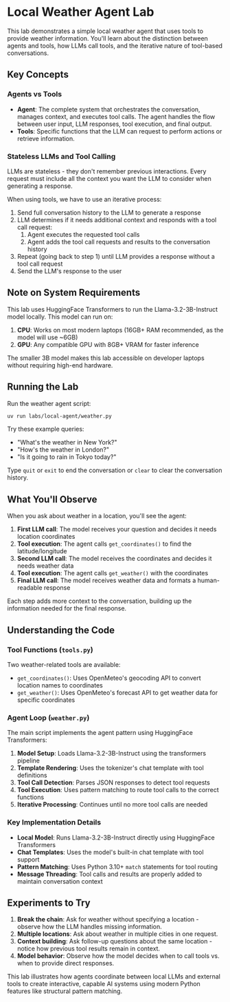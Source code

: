 # Local Weather Agent Lab

This lab demonstrates a simple local weather agent that uses tools to provide weather information. You'll learn about the distinction between agents and tools, how LLMs call tools, and the iterative nature of tool-based conversations.

## Key Concepts

### Agents vs Tools

- **Agent**: The complete system that orchestrates the conversation, manages context, and executes tool calls. The agent handles the flow between user input, LLM responses, tool execution, and final output.
- **Tools**: Specific functions that the LLM can request to perform actions or retrieve information.

### Stateless LLMs and Tool Calling

LLMs are stateless - they don't remember previous interactions. Every request must include all the context you want the LLM to consider when generating a response.

When using tools, we have to use an iterative process:

1. Send full conversation history to the LLM to generate a response
2. LLM determines if it needs additional context and responds with a tool call request:
   1. Agent executes the requested tool calls
   2. Agent adds the tool call requests and results to the conversation history
3. Repeat (going back to step 1) until LLM provides a response without a tool call request
4. Send the LLM's response to the user

## Note on System Requirements

This lab uses HuggingFace Transformers to run the Llama-3.2-3B-Instruct model locally. This model can run on:

1. **CPU**: Works on most modern laptops (16GB+ RAM recommended, as the model will use ~6GB)
2. **GPU**: Any compatible GPU with 8GB+ VRAM for faster inference

The smaller 3B model makes this lab accessible on developer laptops without requiring high-end hardware.

## Running the Lab

Run the weather agent script:

```bash
uv run labs/local-agent/weather.py
```

Try these example queries:

- "What's the weather in New York?"
- "How's the weather in London?"
- "Is it going to rain in Tokyo today?"

Type `quit` or `exit` to end the conversation or `clear` to clear the conversation history.

## What You'll Observe

When you ask about weather in a location, you'll see the agent:

1. **First LLM call**: The model receives your question and decides it needs location coordinates
2. **Tool execution**: The agent calls `get_coordinates()` to find the latitude/longitude
3. **Second LLM call**: The model receives the coordinates and decides it needs weather data
4. **Tool execution**: The agent calls `get_weather()` with the coordinates
5. **Final LLM call**: The model receives weather data and formats a human-readable response

Each step adds more context to the conversation, building up the information needed for the final response.

## Understanding the Code

### Tool Functions (`tools.py`)

Two weather-related tools are available:

- `get_coordinates()`: Uses OpenMeteo's geocoding API to convert location names to coordinates
- `get_weather()`: Uses OpenMeteo's forecast API to get weather data for specific coordinates

### Agent Loop (`weather.py`)

The main script implements the agent pattern using HuggingFace Transformers:

1. **Model Setup**: Loads Llama-3.2-3B-Instruct using the transformers pipeline
2. **Template Rendering**: Uses the tokenizer's chat template with tool definitions
3. **Tool Call Detection**: Parses JSON responses to detect tool requests
4. **Tool Execution**: Uses pattern matching to route tool calls to the correct functions
5. **Iterative Processing**: Continues until no more tool calls are needed

### Key Implementation Details

- **Local Model**: Runs Llama-3.2-3B-Instruct directly using HuggingFace Transformers
- **Chat Templates**: Uses the model's built-in chat template with tool support
- **Pattern Matching**: Uses Python 3.10+ `match` statements for tool routing
- **Message Threading**: Tool calls and results are properly added to maintain conversation context

## Experiments to Try

1. **Break the chain**: Ask for weather without specifying a location - observe how the LLM handles missing information.
2. **Multiple locations**: Ask about weather in multiple cities in one request.
3. **Context building**: Ask follow-up questions about the same location - notice how previous tool results remain in context.
4. **Model behavior**: Observe how the model decides when to call tools vs. when to provide direct responses.

This lab illustrates how agents coordinate between local LLMs and external tools to create interactive, capable AI systems using modern Python features like structural pattern matching.
